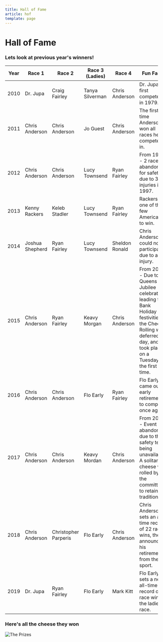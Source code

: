 ```yaml
---
title: Hall of Fame
article: hof
template: page
---
```


# Hall of Fame
### Lets look at previous year's winners!

| Year | Race 1 | Race 2 | Race 3 (Ladies) | Race 4 | Fun Facts |
| ---- | ------ | ------ | --------------- | ------ | --------- |
| 2010 | Dr. Jupa | Craig Fairley | Tanya Silverman | Chris Anderson | Dr. Jupa first competed in 1979.
| 2011 | Chris Anderson | Chris Anderson | Jo Guest | Chris Anderson | The first time Anderson won all races he competed in.
| 2012 | Chris Anderson | Chris Anderson | Lucy Townsend | Ryan Fairley | From 1998 - 2 races abandoned for safety, due to 33 injuries in 1997.
| 2013 | Kenny Rackers | Keleb Stadler | Lucy Townsend | Ryan Fairley | Rackers is one of the few Americans to win.
| 2014 | Joshua Shepherd | Ryan Fairley | Lucy Townsend | Sheldon Ronald | Chris Anderson could not participate due to an injury.
| 2015 | Chris Anderson | Ryan Fairley | Keavy Morgan | Chris Anderson | From 2002 - Due to Queens Jubilee celebrations leading the Bank Holiday festivities, the Cheese Rolling was deferred a day, and took place on a Tuesday for the first time.
| 2016 | Chris Anderson | Chris Anderson | Flo Early | Ryan Fairley | Flo Early came out of early retirement to compete once again.
| 2017 | Chris Anderson | Chris Anderson | Keavy Mordan | Chris Anderson | From 2003 - Event abandoned due to the safety team being unavailable. A solitary cheese was rolled by the committee to retain tradition.
| 2018 | Chris Anderson | Christopher Parperis | Flo Early | Chris Anderson | Chris Anderson sets an all-time record of 22 race wins, then announces his retirement from the sport.
| 2019 | Dr. Jupa | Ryan Fairley | Flo Early | Mark Kitt | Flo Early sets a new all-time record of 4 race wins in the ladies race.

### Here's all the cheese they won

![The Prizes](ui/images/CheeseWheels.jpg)

